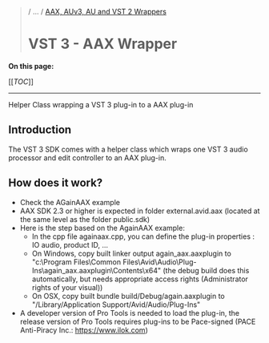 >/ ... / [AAX, AUv3, AU and VST 2 Wrappers](Index.md)
>
># VST 3 - AAX Wrapper

**On this page:**

[[_TOC_]]

---

Helper Class wrapping a VST 3 plug-in to a AAX plug-in

## Introduction

The VST 3 SDK comes with a helper class which wraps one VST 3 audio processor and edit controller to an AAX plug-in.

## How does it work?

- Check the AGainAAX example
- AAX SDK 2.3 or higher is expected in folder external.avid.aax (located at the same level as the folder public.sdk)
- Here is the step based on the AgainAAX example:
  - In the cpp file againaax.cpp, you can define the plug-in properties : IO audio, product ID, ...
  - On Windows, copy built linker output again_aax.aaxplugin to "c:\Program Files\Common Files\Avid\Audio\Plug-Ins\again_aax.aaxplugin\Contents\x64" (the debug build does this automatically, but needs appropriate access rights (Administrator rights of your visual))
  - On OSX, copy built bundle build/Debug/again.aaxplugin to "/Library/Application Support/Avid/Audio/Plug-Ins"
- A developer version of Pro Tools is needed to load the plug-in, the release version of Pro Tools requires plug-ins to be Pace-signed (PACE Anti-Piracy Inc.: <https://www.ilok.com>)
